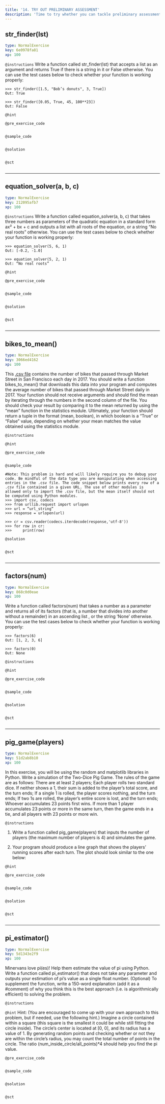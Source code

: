 ```yaml
---
title: '14. TRY OUT PRELIMINARY ASSESSMENT'
description: 'Time to try whether you can tackle preliminary assessment 2019!'
---
```


## str_finder(lst)

```yaml
type: NormalExercise
key: 6e0978fa81
xp: 100
```



`@instructions`
Write a function called str_finder(lst) that accepts a list as an argument and returns True if there is a string in it or False otherwise. 
You can use the test cases below to check whether your function is working properly:
```
>>> str_finder([1.5, "Bob’s donuts", 3, True])
Out: True

>>> str_finder([0.05, True, 45, 100**23])
Out: False

```

`@hint`


`@pre_exercise_code`
```{python}

```

`@sample_code`
```{python}

```

`@solution`
```{python}

```

`@sct`
```{python}

```

---

## equation_solver(a, b, c)

```yaml
type: NormalExercise
key: 212095afb7
xp: 100
```



`@instructions`
Write a function called equation_solver(a, b, c) that takes three numbers as parameters of the quadratic equation in a standard form ax² + bx + c  and outputs a list with all roots of the equation, or a string “No real roots” otherwise. 
You can use the test cases below to check whether your function is working properly:
```
>>> equation_solver(5, 6, 1)
Out: [-0.2, -1.0]

>>> equation_solver(5, 2, 1)
Out: “No real roots”

```

`@hint`


`@pre_exercise_code`
```{python}

```

`@sample_code`
```{python}

```

`@solution`
```{python}

```

`@sct`
```{python}

```

---

## bikes_to_mean()

```yaml
type: NormalExercise
key: 3066ed4162
xp: 100
```

This [.csv file](https://doc-10-7s-docs.googleusercontent.com/docs/securesc/dm497p5a4fh9b9tijedks110f4hv444a/m075v8cmpva7qvgqvba2mnlog26l06os/1559116800000/08552425112971249762/00142732287606330913/15UC8VgyWdHGHHFNg1gJ-2B7TCGhFihy7?e=download) contains the number of bikes that passed through Market Street in San Francisco each day in 2017. You should write a function bikes_to_mean() that downloads this data into your program and computes the average number of bikes that passed through Market Street daily in 2017. Your function should not receive arguments and should find the mean by iterating through the numbers in the second column of the file. You should check your result by comparing it to the mean returned by using the “mean” function in the statistics module. Ultimately, your function should return a tuple in the format (mean, boolean), in which boolean is a “True” or “False” value, depending on whether your mean matches the value obtained using the statistics module. 


`@instructions`


`@hint`


`@pre_exercise_code`
```{python}

```

`@sample_code`
```{python}
#Note: This problem is hard and will likely require you to debug your code. Be mindful of the data type you are manipulating when accessing entries in the .csv file. The code snippet below prints every row of a .csv file contained in a given URL. The use of other modules is allowed only to import the .csv file, but the mean itself should not be computed using Python modules. 
>>> import csv, codecs
>>> from urllib.request import urlopen
>>> url = “url_string”
>>> response = urlopen(url)

>>> cr = csv.reader(codecs.iterdecode(response,'utf-8'))
>>> for row in cr:
>>>     print(row)
```

`@solution`
```{python}

```

`@sct`
```{python}

```

---

## factors(num)

```yaml
type: NormalExercise
key: 868c0d0eae
xp: 100
```

Write a function called factors(num) that takes a number as a parameter and returns all of its factors (that is, a number that divides into another without a remainder)  in an ascending list , or the string ‘None’ otherwise. 
You can use the test cases below to check whether your function is working properly:
```
>>> factors(6)
Out: [1, 2, 3, 6]

>>> factors(0)
Out: None

```



`@instructions`


`@hint`


`@pre_exercise_code`
```{python}

```

`@sample_code`
```{python}

```

`@solution`
```{python}

```

`@sct`
```{python}

```

---

## pig_game(players)

```yaml
type: NormalExercise
key: 51d2ab8b10
xp: 100
```

In this exercise, you will be using the random and matplotlib libraries in Python. Write a simulation of the Two-Dice Pig Game. The rules of the game are as follows: 
There are at least 2 players;
Each player rolls two standard dice. If neither shows a 1, their sum is added to the player’s total score, and the turn ends;
If a single 1 is rolled, the player scores nothing, and the turn ends;
If two 1s are rolled, the player’s entire score is lost, and the turn ends;
Whoever accumulates 23 points first wins.
If more than 1 player accumulates 23 points or more in the same turn, then the game ends in a tie, and all players with 23 points or more win.


`@instructions`
1) Write a function called pig_game(players) that inputs the number of players (the maximum number of players is 4) and simulates the game.

2) Your program should produce a line graph that shows the players’ running scores after each turn. The plot should look similar to the one below:

`@hint`


`@pre_exercise_code`
```{python}

```

`@sample_code`
```{python}

```

`@solution`
```{python}

```

`@sct`
```{python}

```

---

## pi_estimator()

```yaml
type: NormalExercise
key: 5d1343e2f9
xp: 100
```

Minervans love pi(es)! Help them estimate the value of pi using Python. Write a function called pi_estimator() that does not take any parameter and outputs your estimation of pi’s value as a single float number. 
(Optional) To supplement the function, write a 150-word explanation (add it as a #comment) of why you think this is the best approach (i.e. is algorithmically efficient) to solving the problem. 


`@instructions`


`@hint`
Hint:  (You are encouraged to come up with your own approach to this problem, but if needed, use the following hint.) 
Imagine a circle contained within a square (this square is the smallest it could be while still fitting the circle inside). The circle’s center is located at [0, 0], and its radius has a value of 1. By generating random points and checking whether or not they are within the circle’s radius, you may count the total number of points in the circle. The ratio (num_inside_circle/all_points)*4 should help you find the pi value.

`@pre_exercise_code`
```{python}

```

`@sample_code`
```{python}

```

`@solution`
```{python}

```

`@sct`
```{python}

```
